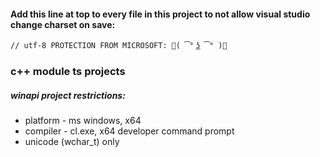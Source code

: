 #### Add this line at top to every file in this project to not allow visual studio change charset on save:
`// utf-8 PROTECTION FROM MICROSOFT: 🖕( ͡° ͜ʖ ͡° )🖕`

### c++ module ts projects

##### winapi project restrictions:
- platform - ms windows, x64
- compiler - cl.exe, x64 developer command prompt
- unicode (wchar_t) only
